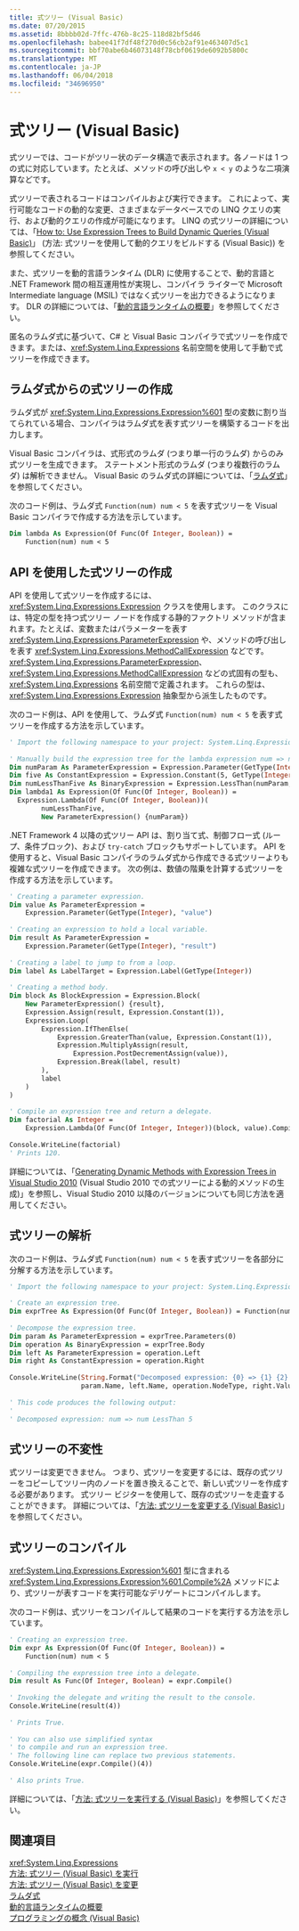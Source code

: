 ```yaml
---
title: 式ツリー (Visual Basic)
ms.date: 07/20/2015
ms.assetid: 8bbbb02d-7ffc-476b-8c25-118d82bf5d46
ms.openlocfilehash: babee41f7df48f270d0c56cb2af91e463407d5c1
ms.sourcegitcommit: bbf70abe6b46073148f78cbf0619de6092b5800c
ms.translationtype: MT
ms.contentlocale: ja-JP
ms.lasthandoff: 06/04/2018
ms.locfileid: "34696950"
---
```

# <a name="expression-trees-visual-basic"></a>式ツリー (Visual Basic)
式ツリーでは、コードがツリー状のデータ構造で表示されます。各ノードは 1 つの式に対応しています。たとえば、メソッドの呼び出しや `x < y` のような二項演算などです。  
  
 式ツリーで表されるコードはコンパイルおよび実行できます。 これによって、実行可能なコードの動的な変更、さまざまなデータベースでの LINQ クエリの実行、および動的クエリの作成が可能になります。 LINQ の式ツリーの詳細については、「[How to: Use Expression Trees to Build Dynamic Queries (Visual Basic)](../../../../visual-basic/programming-guide/concepts/expression-trees/how-to-use-expression-trees-to-build-dynamic-queries.md)」 (方法: 式ツリーを使用して動的クエリをビルドする (Visual Basic)) を参照してください。  
  
 また、式ツリーを動的言語ランタイム (DLR) に使用することで、動的言語と .NET Framework 間の相互運用性が実現し、コンパイラ ライターで Microsoft Intermediate language (MSIL) ではなく式ツリーを出力できるようになります。 DLR の詳細については、「[動的言語ランタイムの概要](../../../../framework/reflection-and-codedom/dynamic-language-runtime-overview.md)」を参照してください。  
  
 匿名のラムダ式に基づいて、C# と Visual Basic コンパイラで式ツリーを作成できます。または、<xref:System.Linq.Expressions> 名前空間を使用して手動で式ツリーを作成できます。  
  
## <a name="creating-expression-trees-from-lambda-expressions"></a>ラムダ式からの式ツリーの作成  
 ラムダ式が <xref:System.Linq.Expressions.Expression%601> 型の変数に割り当てられている場合、コンパイラはラムダ式を表す式ツリーを構築するコードを出力します。  
  
 Visual Basic コンパイラは、式形式のラムダ (つまり単一行のラムダ) からのみ式ツリーを生成できます。 ステートメント形式のラムダ (つまり複数行のラムダ) は解析できません。 Visual Basic のラムダ式の詳細については、「[ラムダ式](../../../../visual-basic/programming-guide/language-features/procedures/lambda-expressions.md)」を参照してください。  
  
 次のコード例は、ラムダ式 `Function(num) num < 5` を表す式ツリーを Visual Basic コンパイラで作成する方法を示しています。  
  
```vb  
Dim lambda As Expression(Of Func(Of Integer, Boolean)) =  
    Function(num) num < 5  
```  
  
## <a name="creating-expression-trees-by-using-the-api"></a>API を使用した式ツリーの作成  
 API を使用して式ツリーを作成するには、<xref:System.Linq.Expressions.Expression> クラスを使用します。 このクラスには、特定の型を持つ式ツリー ノードを作成する静的ファクトリ メソッドが含まれます。たとえば、変数またはパラメーターを表す <xref:System.Linq.Expressions.ParameterExpression> や、メソッドの呼び出しを表す <xref:System.Linq.Expressions.MethodCallExpression> などです。 <xref:System.Linq.Expressions.ParameterExpression>、<xref:System.Linq.Expressions.MethodCallExpression> などの式固有の型も、<xref:System.Linq.Expressions> 名前空間で定義されます。 これらの型は、<xref:System.Linq.Expressions.Expression> 抽象型から派生したものです。  
  
 次のコード例は、API を使用して、ラムダ式 `Function(num) num < 5` を表す式ツリーを作成する方法を示しています。  
  
```vb  
' Import the following namespace to your project: System.Linq.Expressions  
  
' Manually build the expression tree for the lambda expression num => num < 5.  
Dim numParam As ParameterExpression = Expression.Parameter(GetType(Integer), "num")  
Dim five As ConstantExpression = Expression.Constant(5, GetType(Integer))  
Dim numLessThanFive As BinaryExpression = Expression.LessThan(numParam, five)  
Dim lambda1 As Expression(Of Func(Of Integer, Boolean)) =  
  Expression.Lambda(Of Func(Of Integer, Boolean))(  
        numLessThanFive,  
        New ParameterExpression() {numParam})  
```  
  
 .NET Framework 4 以降の式ツリー API は、割り当て式、制御フロー式 (ループ、条件ブロック)、および `try-catch` ブロックもサポートしています。 API を使用すると、Visual Basic コンパイラのラムダ式から作成できる式ツリーよりも複雑な式ツリーを作成できます。 次の例は、数値の階乗を計算する式ツリーを作成する方法を示しています。  
  
```vb  
' Creating a parameter expression.  
Dim value As ParameterExpression =  
    Expression.Parameter(GetType(Integer), "value")  
  
' Creating an expression to hold a local variable.   
Dim result As ParameterExpression =  
    Expression.Parameter(GetType(Integer), "result")  
  
' Creating a label to jump to from a loop.  
Dim label As LabelTarget = Expression.Label(GetType(Integer))  
  
' Creating a method body.  
Dim block As BlockExpression = Expression.Block(  
    New ParameterExpression() {result},  
    Expression.Assign(result, Expression.Constant(1)),  
    Expression.Loop(  
        Expression.IfThenElse(  
            Expression.GreaterThan(value, Expression.Constant(1)),  
            Expression.MultiplyAssign(result,  
                Expression.PostDecrementAssign(value)),  
            Expression.Break(label, result)  
        ),  
        label  
    )  
)  
  
' Compile an expression tree and return a delegate.  
Dim factorial As Integer =  
    Expression.Lambda(Of Func(Of Integer, Integer))(block, value).Compile()(5)  
  
Console.WriteLine(factorial)  
' Prints 120.  
```

詳細については、「[Generating Dynamic Methods with Expression Trees in Visual Studio 2010](https://blogs.msdn.microsoft.com/csharpfaq/2009/09/14/generating-dynamic-methods-with-expression-trees-in-visual-studio-2010) (Visual Studio 2010 での式ツリーによる動的メソッドの生成)」を参照し、Visual Studio 2010 以降のバージョンについても同じ方法を適用してください。
  
## <a name="parsing-expression-trees"></a>式ツリーの解析  
 次のコード例は、ラムダ式 `Function(num) num < 5` を表す式ツリーを各部分に分解する方法を示しています。  
  
```vb  
' Import the following namespace to your project: System.Linq.Expressions  
  
' Create an expression tree.  
Dim exprTree As Expression(Of Func(Of Integer, Boolean)) = Function(num) num < 5  
  
' Decompose the expression tree.  
Dim param As ParameterExpression = exprTree.Parameters(0)  
Dim operation As BinaryExpression = exprTree.Body  
Dim left As ParameterExpression = operation.Left  
Dim right As ConstantExpression = operation.Right  
  
Console.WriteLine(String.Format("Decomposed expression: {0} => {1} {2} {3}",  
                  param.Name, left.Name, operation.NodeType, right.Value))  
  
' This code produces the following output:  
'  
' Decomposed expression: num => num LessThan 5  
```  
  
## <a name="immutability-of-expression-trees"></a>式ツリーの不変性  
 式ツリーは変更できません。 つまり、式ツリーを変更するには、既存の式ツリーをコピーしてツリー内のノードを置き換えることで、新しい式ツリーを作成する必要があります。 式ツリー ビジターを使用して、既存の式ツリーを走査することができます。 詳細については、「[方法: 式ツリーを変更する (Visual Basic)](../../../../visual-basic/programming-guide/concepts/expression-trees/how-to-modify-expression-trees.md)」を参照してください。  
  
## <a name="compiling-expression-trees"></a>式ツリーのコンパイル  
 <xref:System.Linq.Expressions.Expression%601> 型に含まれる <xref:System.Linq.Expressions.Expression%601.Compile%2A> メソッドにより、式ツリーが表すコードを実行可能なデリゲートにコンパイルします。  
  
 次のコード例は、式ツリーをコンパイルして結果のコードを実行する方法を示しています。  
  
```vb  
' Creating an expression tree.  
Dim expr As Expression(Of Func(Of Integer, Boolean)) =  
    Function(num) num < 5  
  
' Compiling the expression tree into a delegate.  
Dim result As Func(Of Integer, Boolean) = expr.Compile()  
  
' Invoking the delegate and writing the result to the console.  
Console.WriteLine(result(4))  
  
' Prints True.  
  
' You can also use simplified syntax  
' to compile and run an expression tree.  
' The following line can replace two previous statements.  
Console.WriteLine(expr.Compile()(4))  
  
' Also prints True.  
```  
  
 詳細については、「[方法: 式ツリーを実行する (Visual Basic)](../../../../visual-basic/programming-guide/concepts/expression-trees/how-to-execute-expression-trees.md)」を参照してください。  
  
## <a name="see-also"></a>関連項目  
 <xref:System.Linq.Expressions>  
 [方法: 式ツリー (Visual Basic) を実行](../../../../visual-basic/programming-guide/concepts/expression-trees/how-to-execute-expression-trees.md)  
 [方法: 式ツリー (Visual Basic) を変更](../../../../visual-basic/programming-guide/concepts/expression-trees/how-to-modify-expression-trees.md)  
 [ラムダ式](../../../../visual-basic/programming-guide/language-features/procedures/lambda-expressions.md)  
 [動的言語ランタイムの概要](../../../../framework/reflection-and-codedom/dynamic-language-runtime-overview.md)  
 [プログラミングの概念 (Visual Basic)](../../../../visual-basic/programming-guide/concepts/index.md)
